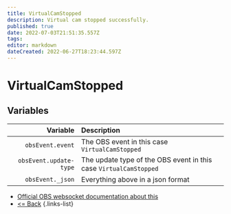 ```yaml
---
title: VirtualCamStopped
description: Virtual cam stopped successfully.
published: true
date: 2022-07-03T21:51:35.557Z
tags: 
editor: markdown
dateCreated: 2022-06-27T18:23:44.597Z
---
```


# VirtualCamStopped

## Variables

| Variable | Description |
|---------:|:------------|
| `obsEvent.event` | The OBS event in this case `VirtualCamStopped`
| `obsEvent.update-type` | The update type of the OBS event in this case `VirtualCamStopped`
| `obsEvent._json` | Everything above in a json format

* [Official OBS websocket documentation about this](https://github.com/obsproject/obs-websocket/blob/4.x-current/docs/generated/protocol.md#virtualcamstopped)
* [<= Back](/en/Broadcasters/OBS/Events)
{.links-list}